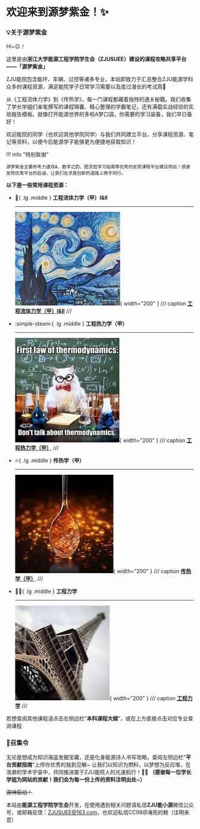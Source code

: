 # 欢迎来到源梦紫金！✨

### 💡关于源梦紫金

Hi~😉！

这里是由**浙江大学能源工程学院学生会（ZJUSUEE）**建设的课程攻略共享平台——**「源梦紫金」**

ZJU能院包含能环、车辆、过控等诸多专业，本站即致力于汇总整合ZJU能源学科众多的课程资源，满足能院学子日常学习需要以及度过漫长的考试周🌟

从《工程流体力学》到《传热学》，每一门课程都藏着独特的通关秘籍。我们收集了学长学姐们亲笔撰写的课程锦囊、精心整理的学霸笔记，还有满载实战经验的实验报告模板。就像打开能源世界的多啦A梦口袋，你需要的学习装备，我们早已备好！

欢迎能院的同学（也欢迎其他学院同学）与我们共同建立平台，分享课程资源、笔记等资料，以便今后能源学子能够更为便捷地获取知识！

!!! info "特别致谢"

    源梦紫金主要参考力速双A、数学之韵、图灵班学习指南等优秀的友院课程平台建设网站！感谢友院优秀平台的启迪，让我们在求是创新的道路上携手同行。

**以下是一些常用课程资源：**

<div class="grid cards" markdown>

-   :ocean:{ .lg .middle } __工程流体力学（甲）I&II__

    ---

    ![Image title](./courses/public/fundamental/工程流体力学（甲）/starrynight.jpg){ width="200" }
    /// caption
    [**工程流体力学（甲）I&II**](./courses/public/fundamental/工程流体力学（甲）.md)
    ///

-   :simple-steam:{ .lg .middle } __工程热力学（甲）__

    ---

    ![Image title](./courses/public/professional/工程热力学（甲）/thermodynamics.jpg){ width="200" }
    /// caption
    [**工程热力学（甲）**](./courses/public/professional/工程热力学（甲）.md)
    ///

-   :fire:{ .lg .middle } __传热学（甲）__

    ---

    ![Image title](./courses/public/professional/传热学（甲）/heattransfer.jpg){ width="200" }
    /// caption
    [**传热学（甲）**](./courses/public/professional/传热学（甲）.md)
    ///

-   :mechanic:{ .lg .middle } __工程力学__

    ---

    ![Image title](./courses/public/fundamental/工程力学/Eiffel.jpg){ width="200" }
    /// caption
    [**工程力学**](./courses/public/fundamental/工程力学.md)
    ///



</div>

若想查阅其他课程请点击左侧边栏“**本科课程大纲**”，或在上方直接点击对应专业查询课程

### 🚩召集令

无论是想成为知识海盗发掘宝藏，还是化身能源诗人书写攻略，查阅左侧边栏"**平台贡献指南**"上传你优秀的独到见解~
让我们以知识为燃料，以梦想为反应堆，在浩渺的学术宇宙中，共同推进属于ZJU能院人的光速航行！🔋🚀
**（感谢每一位学长学姐为网站的贡献！我们会为每一份上传的资料注明出处~）**

~~源神启动！~~

本站由**能源工程学院学生会**开发，在使用遇到相关问题请私信**ZJU能小源**微信公众号，或邮箱反馈：ZJUSUEE@163.com，也欢迎私信CC98@淹死的鲸（注明来意）


